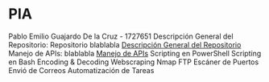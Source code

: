# PIA
Pablo Emilio Guajardo De la Cruz - 1727651
Descripción General del Repositorio: Repositorio blablabla [Descripción General del Repositorio](/guides/content/editing-an-existing-page)
Manejo de APIs: blablabla [Manejo de APIs](PIA/tree/main/Manejo_de_api)
Scripting en PowerShell
Scripting en Bash
Encoding & Decoding
Webscraping
Nmap
FTP
Escáner de Puertos
Envió de Correos
Automatización de Tareas
